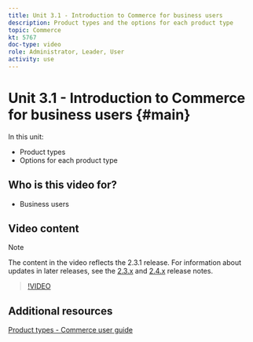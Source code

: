 ```yaml
---
title: Unit 3.1 - Introduction to Commerce for business users
description: Product types and the options for each product type
topic: Commerce
kt: 5767
doc-type: video
role: Administrator, Leader, User
activity: use
---
```


# Unit 3.1 - Introduction to Commerce for business users {#main}

In this unit:

- Product types
- Options for each product type

## Who is this video for?

- Business users

## Video content

>[!NOTE]
>
>The content in the video reflects the 2.3.1 release. For information about updates in later releases, see the [ 2.3.x](https://devdocs.magento.com/guides/v2.3/release-notes/bk-release-notes.html) and [2.4.x](https://devdocs.magento.com/guides/v2.4/release-notes/bk-release-notes.html) release notes.

>[!VIDEO](https://video.tv.adobe.com/v/35952?quality=12&learn=on)

## Additional resources

[Product types - Commerce user guide](https://docs.magento.com/user-guide/catalog/product-types.html)
